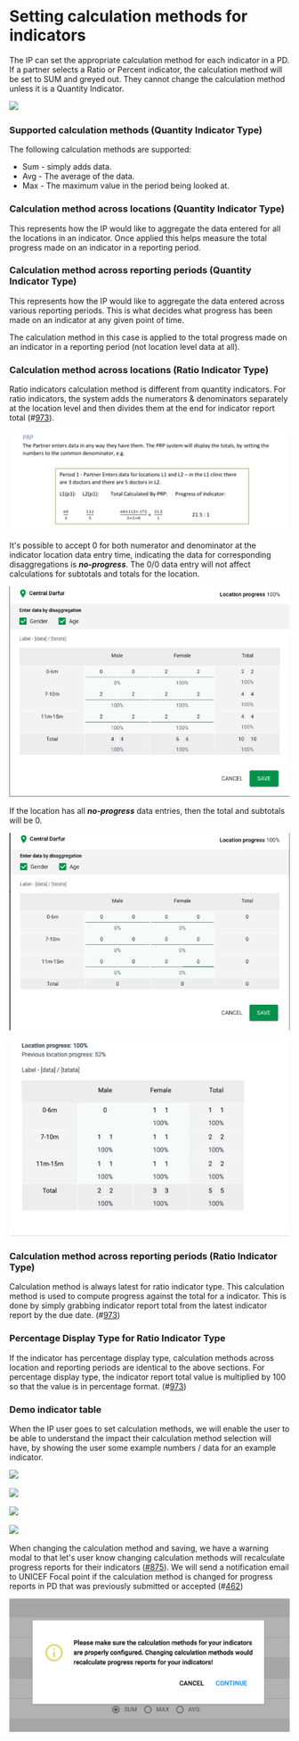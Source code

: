 # Setting calculation methods for indicators

The IP can set the appropriate calculation method for each indicator in a PD. If a partner selects a Ratio or Percent indicator, the calculation method will be set to SUM and greyed out. They cannot change the calculation method unless it is a Quantity Indicator. 

![](../../.gitbook/assets/reporting-ip-pd-calculation_method_03-2x.png)

### Supported calculation methods \(Quantity Indicator Type\)

The following calculation methods are supported:

* Sum - simply adds data.
* Avg - The average of the data.
* Max - The maximum value in the period being looked at.

### Calculation method across locations \(Quantity Indicator Type\)

This represents how the IP would like to aggregate the data entered for all the locations in an indicator. Once applied this helps measure the total progress made on an indicator in a reporting period.

### Calculation method across reporting periods \(Quantity Indicator Type\)

This represents how the IP would like to aggregate the data entered across various reporting periods. This is what decides what progress has been made on an indicator at any given point of time.

The calculation method in this case is applied to the total progress made on an indicator in a reporting period \(not location level data at all\).

### Calculation method across locations \(Ratio Indicator Type\) 

Ratio indicators calculation method is different from quantity indicators. For ratio indicators, the system adds the numerators & denominators separately at the location level and then divides them at the end for indicator report total \(\#[973](https://waffle.io/unicef/etools-partner-reporting-portal/cards/5bbe94b0699120004fb0633d)\). 

![Ratio Indicator Progress Formula \(Example \#1044\)](../../.gitbook/assets/screen-shot-2018-12-18-at-2.32.50-pm.png)

It's possible to accept 0 for both numerator and denominator at the indicator location data entry time, indicating the data for corresponding disaggregations is **_no-progress_**. The 0/0 data entry will not affect calculations for subtotals and totals for the location.

![Ratio Indicator with partial data entries \(Example \#1079\)](../../.gitbook/assets/ratio-partial-entry.png)

If the location has all **_no-progress_** data entries, then the total and subtotals will be 0.

![Ratio Indicator with all no-progress data entries in the edit mode \(Example \#1079\)](../../.gitbook/assets/ratio-all-no-progress-entries.png)

![Ratio Indicator with partial no-progress data entries in the view mode \(Example \#1079\)](../../.gitbook/assets/ratio-partial-no-progress-entries-view.png)

### Calculation method across reporting periods \(Ratio Indicator Type\)

Calculation method is always latest for ratio indicator type. This calculation method is used to compute progress against the total for a indicator. This is done by simply grabbing indicator report total from the latest indicator report by the due date. \(\#[973](https://waffle.io/unicef/etools-partner-reporting-portal/cards/5bbe94b0699120004fb0633d)\)

### Percentage Display Type for Ratio Indicator Type

If the indicator has percentage display type, calculation methods across location and reporting periods are identical to the above sections. For percentage display type, the indicator report total value is multiplied by 100 so that the value is in percentage format. \(\#[973](https://waffle.io/unicef/etools-partner-reporting-portal/cards/5bbe94b0699120004fb0633d)\) 

### Demo indicator table

When the IP user goes to set calculation methods, we will enable the user to be able to understand the impact their calculation method selection will have, by showing the user some example numbers / data for an example indicator.



![](../../.gitbook/assets/screen-shot-2018-02-12-at-1.16.58-pm.png)

![](../../.gitbook/assets/screen-shot-2018-02-12-at-1.17.15-pm.png)

![](../../.gitbook/assets/screen-shot-2018-02-12-at-1.17.44-pm.png)

![](../../.gitbook/assets/screen-shot-2018-02-12-at-1.17.55-pm.png)

When changing the calculation method and saving, we have a warning modal to that let's user know changing calculation methods will recalculate progress reports for their indicators \([\#875](https://github.com/unicef/etools-partner-reporting-portal/issues/875)\). We will send a notification email to UNICEF Focal point if the calculation method is changed for progress reports in PD that was previously submitted or accepted \(\#[462](https://github.com/unicef/etools-partner-reporting-portal/issues/462)\)

![Warning modal for calculation method change](../../.gitbook/assets/44923720-6562ed00-ad49-11e8-97f7-1619530ff646.png)



